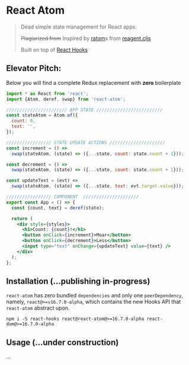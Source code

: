 # React Atom

> Dead simple state management for React apps.
>
> ~~Plagiarized from~~ Inspired by
> [ratom](https://purelyfunctional.tv/guide/reagent/#atoms)s from
> [reagent.cljs](https://reagent-project.github.io/)
>
> Built on top of [React Hooks](https://reactjs.org/docs/hooks-intro.html)

## Elevator Pitch:

Below you will find a complete Redux replacement with **zero** boilerplate

```jsx
import * as React from 'react';
import {Atom, deref, swap} from 'react-atom';

/////////////////////// APP STATE /////////////////////////
const stateAtom = Atom.of({
  count: 0,
  text: '',
});

///////////////// STATE UPDATE ACTIONS /////////////////////
const increment = () =>
  swap(stateAtom, (state) => ({...state, count: state.count + 1}));

const decrement = () =>
  swap(stateAtom, (state) => ({...state, count: state.count + 1}));

const updateText = (evt) =>
  swap(stateAtom, (state) => ({...state, text: evt.target.value}));

///////////////// COMPONENT  /////////////////////
export const App = () => {
  const {count, text} = deref(state);

  return (
    <div style={styles}>
      <h1>Count: {count}!</h1>
      <button onClick={increment}>Moar</button>
      <button onClick={decrement}>Less</button>
      <input type="text" onChange={updateText} value={text} />
    </div>
  );
};
```

## Installation (...publishing in-progress)

`react-atom` has zero bundled `dependencies` and only one `peerDependency`,
namely, `react@>=v16.7.0-alpha`, which contains the new Hooks API that
`react-atom` abstract upon.

```
npm i -S react-hooks react@react-atom@>=16.7.0-alpha react-dom@>=16.7.0-alpha
```

## Usage (...under construction)

...

